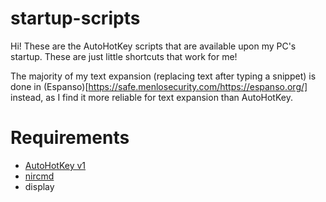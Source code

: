 # startup-scripts
Hi! These are the AutoHotKey scripts that are available upon my PC's startup. These are just little shortcuts that work for me!

The majority of my text expansion (replacing text after typing a snippet) is done in (Espanso)[https://safe.menlosecurity.com/https://espanso.org/] instead, as I find it more reliable for text expansion than AutoHotKey.
 
# Requirements
- [AutoHotKey v1](https://www.autohotkey.com/)
- [nircmd](https://safe.menlosecurity.com/https://www.nirsoft.net/utils/nircmd.html)
- display

